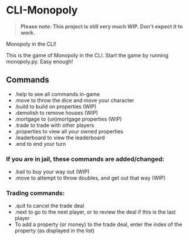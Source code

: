 # CLI-Monopoly

> **Please note: This project is still very much WIP. Don't expect it to work.**

Monopoly in the CLI!

This is the game of Monopoly in the CLI. Start the game by running monopoly.py. Easy enough!

## Commands

- .help to see all commands in-game
- .move to throw the dice and move your character
- .build to build on properties (WIP)
- .demolish to remove houses (WIP)
- .mortgage to (un)mortgage properties (WIP)
- .trade to trade with other players
- .properties to view all your owned properties
- .leaderboard to view the leaderboard
- .end to end your turn

### If you are in jail, these commands are added/changed:

- .bail to buy your way out (WIP)
- .move to attempt to throw doubles, and get out that way (WIP)

### Trading commands:

- .quit to cancel the trade deal
- .next to go to the next player, or to review the deal if this is the last player
- To add a property (or money) to the trade deal, enter the index of the property (as displayed in the list)
